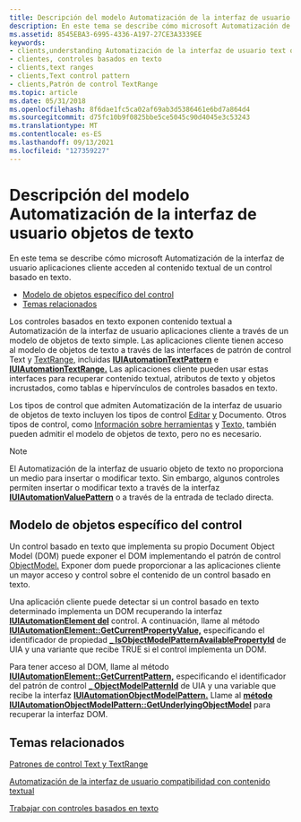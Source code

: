 ```yaml
---
title: Descripción del modelo Automatización de la interfaz de usuario objetos de texto
description: En este tema se describe cómo microsoft Automatización de la interfaz de usuario aplicaciones cliente acceden al contenido textual de un control basado en texto.
ms.assetid: 8545EBA3-6995-4336-A197-27CE3A3339EE
keywords:
- clients,understanding Automatización de la interfaz de usuario text object model
- clientes, controles basados en texto
- clients,text ranges
- clients,Text control pattern
- clients,Patrón de control TextRange
ms.topic: article
ms.date: 05/31/2018
ms.openlocfilehash: 8f6dae1fc5ca02af69ab3d5386461e6bd7a864d4
ms.sourcegitcommit: d75fc10b9f0825bbe5ce5045c90d4045e3c53243
ms.translationtype: MT
ms.contentlocale: es-ES
ms.lasthandoff: 09/13/2021
ms.locfileid: "127359227"
---
```

# <a name="understanding-the-ui-automation-text-object-model"></a>Descripción del modelo Automatización de la interfaz de usuario objetos de texto

En este tema se describe cómo microsoft Automatización de la interfaz de usuario aplicaciones cliente acceden al contenido textual de un control basado en texto.

-   [Modelo de objetos específico del control](#control-specific-object-model)
-   [Temas relacionados](#related-topics)

Los controles basados en texto exponen contenido textual a Automatización de la interfaz de usuario aplicaciones cliente a través de un modelo de objetos de texto simple. Las aplicaciones cliente tienen acceso al modelo de objetos de texto a través de las interfaces de patrón de control Text y [TextRange,](uiauto-about-text-and-textrange-patterns.md) incluidas [**IUIAutomationTextPattern**](/windows/desktop/api/UIAutomationClient/nn-uiautomationclient-iuiautomationtextpattern) e [**IUIAutomationTextRange.**](/windows/desktop/api/UIAutomationClient/nn-uiautomationclient-iuiautomationtextrange) Las aplicaciones cliente pueden usar estas interfaces para recuperar contenido textual, atributos de texto y objetos incrustados, como tablas e hipervínculos de controles basados en texto.

Los tipos de control que admiten Automatización de la interfaz de usuario de objetos de texto incluyen los tipos de control [Editar](uiauto-supporteditcontroltype.md) [y](uiauto-supportdocumentcontroltype.md) Documento. Otros tipos de control, como [Información sobre herramientas](uiauto-supporttooltipcontroltype.md) y [Texto,](uiauto-supporttextcontroltype.md) también pueden admitir el modelo de objetos de texto, pero no es necesario.

> [!Note]  
> El Automatización de la interfaz de usuario objeto de texto no proporciona un medio para insertar o modificar texto. Sin embargo, algunos controles permiten insertar o modificar texto a través de la interfaz [**IUIAutomationValuePattern**](/windows/desktop/api/UIAutomationClient/nn-uiautomationclient-iuiautomationvaluepattern) o a través de la entrada de teclado directa.

 

## <a name="control-specific-object-model"></a>Modelo de objetos específico del control

Un control basado en texto que implementa su propio Document Object Model (DOM) puede exponer el DOM implementando el patrón de control [ObjectModel.](uiauto-implementingobjectmodel.md) Exponer dom puede proporcionar a las aplicaciones cliente un mayor acceso y control sobre el contenido de un control basado en texto.

Una aplicación cliente puede detectar si un control basado en texto determinado implementa un DOM recuperando la interfaz [**IUIAutomationElement del**](/windows/desktop/api/UIAutomationClient/nn-uiautomationclient-iuiautomationelement) control. A continuación, llame al método [**IUIAutomationElement::GetCurrentPropertyValue,**](/windows/desktop/api/UIAutomationClient/nf-uiautomationclient-iuiautomationelement-getcurrentpropertyvalue) especificando el identificador de propiedad [**\_ IsObjectModelPatternAvailablePropertyId**](uiauto-control-pattern-availability-propids.md) de UIA y una variante que recibe TRUE si el control implementa un DOM.

Para tener acceso al DOM, llame al método [**IUIAutomationElement::GetCurrentPattern,**](/windows/desktop/api/UIAutomationClient/nf-uiautomationclient-iuiautomationelement-getcurrentpattern) especificando el identificador del patrón de control [**\_ ObjectModelPatternId**](uiauto-controlpattern-ids.md) de UIA y una variable que recibe la interfaz [**IUIAutomationObjectModelPattern.**](/windows/desktop/api/UIAutomationClient/nn-uiautomationclient-iuiautomationobjectmodelpattern) Llame al [**método IUIAutomationObjectModelPattern::GetUnderlyingObjectModel**](/windows/desktop/api/UIAutomationClient/nf-uiautomationclient-iuiautomationobjectmodelpattern-getunderlyingobjectmodel) para recuperar la interfaz DOM.

## <a name="related-topics"></a>Temas relacionados

<dl> <dt>

[Patrones de control Text y TextRange](uiauto-implementingtextandtextrange.md)
</dt> <dt>

[Automatización de la interfaz de usuario compatibilidad con contenido textual](uiauto-ui-automation-textpattern-overview.md)
</dt> <dt>

[Trabajar con controles basados en texto](uiauto-workingwithtextbasedcontrols.md)
</dt> </dl>

 

 




